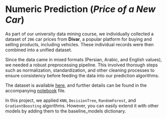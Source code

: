 # Numeric Prediction (*Price of a New Car*)

As part of our university data mining course, we individually collected a dataset of `206` car prices from **Divar**, a popular platform for buying and selling products, including vehicles. These individual records were then combined into a unified dataset.

Since the data came in mixed formats (Persian, Arabic, and English values), we needed a robust preprocessing pipeline. 
This involved thorough steps such as normalization, standardization, and other cleaning processes to ensure consistency before feeding the data into our prediction algorithms.

The dataset is available [here](./dataset.csv), and further details can be found in the accompanying [notebook](./numeric_prediction.ipynb) file.

In this project, we applied `KNN`, `DecisionTree`, `RandomForest`, and `GradientBoosting` algorithms. However, you can easily extend it with other models by adding them to the baseline_models dictionary.
